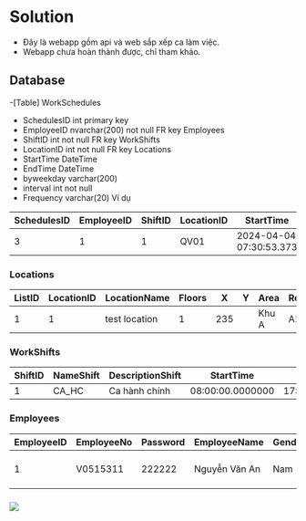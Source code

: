 # Solution
- Đây là webapp gồm api và web sắp xếp ca làm việc.
- Webapp chưa hoàn thành được, chỉ tham khảo.
## Database
-[Table] WorkSchedules
 - SchedulesID int primary key
 - EmployeeID nvarchar(200) not null FR key Employees
 - ShiftID int not null FR key WorkShifts
 - LocationID int not null FR key Locations
 - StartTime DateTime
 - EndTime DateTime
 - byweekday varchar(200)
 - interval int not null
 - Frequency varchar(20)
  Ví dụ

| SchedulesID | EmployeeID | ShiftID | LocationID | StartTime               | EndTime                 | byweekday              |
|-------------|------------|---------|------------|-------------------------|-------------------------|------------------------|
| 3           | 1          | 1       | QV01       | 2024-04-04 07:30:53.373 | 2024-06-04 07:30:53.373 | mo, tu, we, th, fr, sa |


### Locations

| ListID | LocationID | LocationName | Floors | X | Y | Area | Region |
|--------|------------|--------------|--------|---|---|------|--------|
| 1      |   1        |test location |   1    |235|   | Khu A|   A1   |

### WorkShifts
| ShiftID | NameShift | DescriptionShift | StartTime          | EndTime            |
|---------|-----------|------------------|---------------------|----------------------|
|    1    |   CA_HC   |  Ca hành chính  | 08:00:00.0000000 | 17:00:00.0000000 |

### Employees
| EmployeeID | EmployeeNo | Password | EmployeeName   | Gender | PhoneNumber | DateOfBirth | IsDeleted | CreateTime          | Company |
|------------|------------|----------|----------------|--------|--------------|------------|-----------|---------------------|---------|
|      1     |   V0515311 |  222222  | Nguyễn Văn An |  Nam   |  032483247   | 1997-02-25  |     0     | 2024-02-29 00:00:00 |  string |

### 
<img src="https://github.com/AnnaLizzy/Solution/assets/70207000/007e9932-2346-4b2f-8f5d-998e6570f112" atl="photo" />
  
